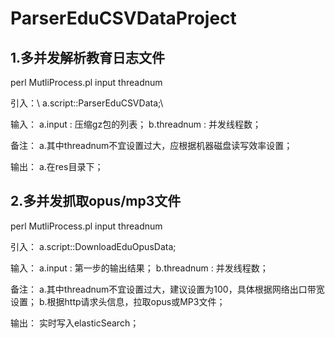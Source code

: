 # ParserEduCSVDataProject

## 1.多并发解析教育日志文件

perl MutliProcess.pl input threadnum 

引入：\\
   a.script::ParserEduCSVData;\\

输入：
   a.input : 压缩gz包的列表；
   b.threadnum : 并发线程数；

备注：
   a.其中threadnum不宜设置过大，应根据机器磁盘读写效率设置；

输出：
   a.在res目录下；

## 2.多并发抓取opus/mp3文件

perl MutliProcess.pl input threadnum 

引入：
   a.script::DownloadEduOpusData;

输入：
   a.input : 第一步的输出结果；
   b.threadnum : 并发线程数；

备注：
   a.其中threadnum不宜设置过大，建议设置为100，具体根据网络出口带宽设置；
   b.根据http请求头信息，拉取opus或MP3文件；

输出：
   实时写入elasticSearch；
